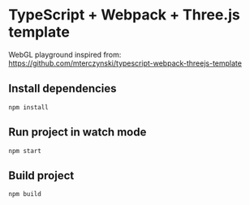 # TypeScript + Webpack + Three.js template

WebGL playground inspired from: <https://github.com/mterczynski/typescript-webpack-threejs-template>

## Install dependencies

    npm install

## Run project in watch mode

    npm start

## Build project

    npm build
